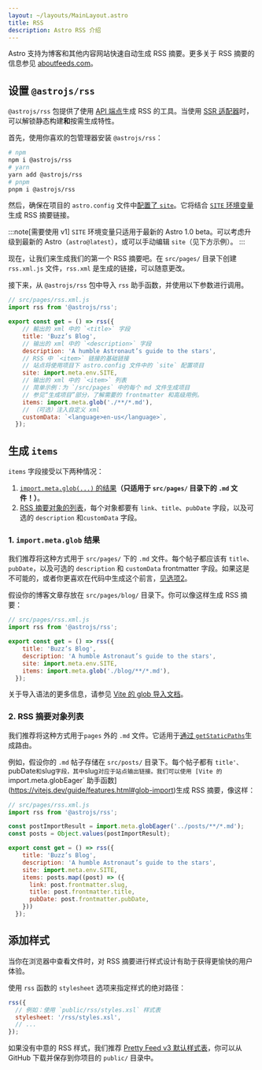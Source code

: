 ```yaml
---
layout: ~/layouts/MainLayout.astro
title: RSS
description: Astro RSS 介绍
---
```


Astro 支持为博客和其他内容网站快速自动生成 RSS 摘要。更多关于 RSS 摘要的信息参见 [aboutfeeds.com](https://aboutfeeds.com/)。

## 设置 `@astrojs/rss`

`@astrojs/rss` 包提供了使用 [API 端点](/zh-cn/core-concepts/astro-pages/#非-html-页面)生成 RSS 的工具。当使用 [SSR 适配器](/zh-cn/guides/server-side-rendering/#enabling-ssr-in-your-project)时，可以解锁静态构建**和**按需生成特性。

首先，使用你喜欢的包管理器安装 `@astrojs/rss`：

```bash
# npm
npm i @astrojs/rss
# yarn
yarn add @astrojs/rss
# pnpm
pnpm i @astrojs/rss
```

然后，确保在项目的 `astro.config` 文件中[配置了 `site`](/zh-cn/reference/configuration-reference/#site)。它将结合 [`SITE` 环境变量](/zh-cn/guides/environment-variables/#默认环境变量)生成 RSS 摘要链接。

:::note[需要使用 v1]
`SITE` 环境变量只适用于最新的 Astro 1.0 beta。可以考虑升级到最新的 Astro（`astro@latest`），或可以手动编辑 `site`（见下方示例）。
:::

现在，让我们来生成我们的第一个 RSS 摘要吧。在 `src/pages/` 目录下创建 `rss.xml.js` 文件，`rss.xml` 是生成的链接，可以随意更改。

接下来，从 `@astrojs/rss` 包中导入 `rss` 助手函数，并使用以下参数进行调用。

```js
// src/pages/rss.xml.js
import rss from '@astrojs/rss';

export const get = () => rss({
    // 輸出的 xml 中的 `<title>` 字段
    title: 'Buzz’s Blog',
    // 输出的 xml 中的 `<description>` 字段
    description: 'A humble Astronaut’s guide to the stars',
    // RSS 中 `<item>` 链接的基础链接
    // 站点将使用项目下 astro.config 文件中的 `site` 配置项目
    site: import.meta.env.SITE,
    // 输出的 xml 中的 `<item>` 列表
    // 简单示例：为 `/src/pages` 中的每个 md 文件生成项目
    // 参见“生成项目”部分，了解需要的 frontmatter 和高级用例。
    items: import.meta.glob('./**/*.md'),
    // （可选）注入自定义 xml
    customData: `<language>en-us</language>`,
  });
```

## 生成 `items`

`items` 字段接受以下两种情况：
1. [`import.meta.glob(...)` 的结果](#1-importmetaglob-结果)**（只适用于 `src/pages/` 目录下的 `.md` 文件！）**。
2. [RSS 摘要对象的列表](#2-rss-摘要对象列表)，每个对象都要有 `link`、`title`、`pubDate` 字段，以及可选的 `description` 和`customData` 字段。

### 1. `import.meta.glob` 结果

我们推荐将这种方式用于 `src/pages/` 下的 `.md` 文件。每个帖子都应该有 `title`、`pubDate`，以及可选的 `description` 和 `customData` frontmatter 字段。如果这是不可能的，或者你更喜欢在代码中生成这个前言，[见选项2](#2-rss-摘要对象列表)。

假设你的博客文章存放在 `src/pages/blog/` 目录下。你可以像这样生成 RSS 摘要：

```js
// src/pages/rss.xml.js
import rss from '@astrojs/rss';

export const get = () => rss({
    title: 'Buzz’s Blog',
    description: 'A humble Astronaut’s guide to the stars',
    site: import.meta.env.SITE,
    items: import.meta.glob('./blog/**/*.md'),
  });
```

关于导入语法的更多信息，请参见 [Vite 的 glob 导入文档](https://vitejs.dev/guide/features.html#glob-import)。

### 2. RSS 摘要对象列表

我们推荐将这种方式用于`pages` 外的 `.md` 文件。它适用于[通过 `getStaticPaths`](/zh-cn/reference/api-reference/#getstaticpaths)生成路由。

例如，假设你的 `.md` 帖子存储在 `src/posts/` 目录下。每个帖子都有 `title'、`pubDate` 和 `slug` 字段，其中 `slug` 对应于站点输出链接。我们可以使用 [Vite 的 `import.meta.globEager` 助手函数](https://vitejs.dev/guide/features.html#glob-import)生成 RSS 摘要，像这样：

```js
// src/pages/rss.xml.js
import rss from '@astrojs/rss';

const postImportResult = import.meta.globEager('../posts/**/*.md');
const posts = Object.values(postImportResult);

export const get = () => rss({
    title: 'Buzz’s Blog',
    description: 'A humble Astronaut’s guide to the stars',
    site: import.meta.env.SITE,
    items: posts.map((post) => ({
      link: post.frontmatter.slug,
      title: post.frontmatter.title,
      pubDate: post.frontmatter.pubDate,
    }))
  });
```

## 添加样式

当你在浏览器中查看文件时，对 RSS 摘要进行样式设计有助于获得更愉快的用户体验。

使用 `rss` 函数的 `stylesheet` 选项来指定样式的绝对路径：

```js
rss({
  // 例如：使用 `public/rss/styles.xsl` 样式表
  stylesheet: '/rss/styles.xsl',
  // ...
});
```

如果没有中意的 RSS 样式，我们推荐 [Pretty Feed v3 默认样式表](https://github.com/genmon/aboutfeeds/blob/main/tools/pretty-feed-v3.xsl)，你可以从 GitHub 下载并保存到你项目的 `public/` 目录中。
